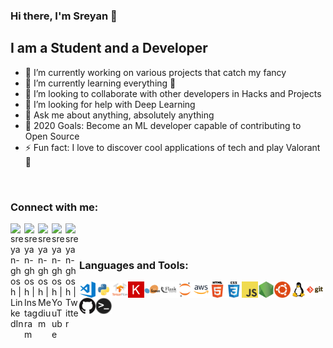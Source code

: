 ### Hi there, I'm Sreyan 👋

## I am a Student and a Developer

- 🔭 I’m currently working on various projects that catch my fancy
- 🌱 I’m currently learning everything 🤣
- 👯 I’m looking to collaborate with other developers in Hacks and Projects
- 🤔 I’m looking for help with Deep Learning
- 💬 Ask me about anything, absolutely anything
- 🥅 2020 Goals: Become an ML developer capable of contributing to Open Source
- ⚡ Fun fact: I love to discover cool applications of tech and play Valorant 🤣
</br>

### Connect with me:

[<img align="left" alt="sreyan-ghosh | LinkedIn" width="22px" src="https://cdn.jsdelivr.net/npm/simple-icons@v3/icons/linkedin.svg" />][linkedin]
[<img align="left" alt="sreyan-ghosh | Instagram" width="22px" src="https://cdn.jsdelivr.net/npm/simple-icons@v3/icons/instagram.svg" />][instagram]
[<img align="left" alt="sreyan-ghosh | Medium" width="22px" src="https://cdn.jsdelivr.net/npm/simple-icons@v3/icons/medium.svg" />][medium]
[<img align="left" alt="sreyan-ghosh | YouTube" width="22px" src="https://cdn.jsdelivr.net/npm/simple-icons@v3/icons/facebook.svg" />][facebook]
[<img align="left" alt="sreyan-ghosh | Twitter" width="22px" src="https://cdn.jsdelivr.net/npm/simple-icons@v3/icons/twitter.svg" />][twitter]

</br>
</br>

### Languages and Tools:

<img align="left" alt="Visual Studio Code" width="26px" src="https://raw.githubusercontent.com/github/explore/80688e429a7d4ef2fca1e82350fe8e3517d3494d/topics/visual-studio-code/visual-studio-code.png" />
<img align="left" alt="Python" width="26px" src="https://raw.githubusercontent.com/github/explore/80688e429a7d4ef2fca1e82350fe8e3517d3494d/topics/python/python.png" />
<img align="left" alt="Tensorflow" width="26px" src="https://raw.githubusercontent.com/github/explore/80688e429a7d4ef2fca1e82350fe8e3517d3494d/topics/tensorflow/tensorflow.png" />
<img align="left" alt="Keras" width="26px" src="https://raw.githubusercontent.com/github/explore/master/topics/keras/keras.png" />
<img align="left" alt="Ubuntu" width="26px" src="https://raw.githubusercontent.com/github/explore/80688e429a7d4ef2fca1e82350fe8e3517d3494d/topics/scikit-learn/scikit-learn.png" />
<img align="left" alt="Flask" width="26px" src="https://raw.githubusercontent.com/github/explore/master/topics/flask/flask.png" />
<img align="left" alt="Jupyter" width="26px" src="https://raw.githubusercontent.com/github/explore/master/topics/jupyter-notebook/jupyter-notebook.png" />
<img align="left" alt="AWS" width="26px" src="https://raw.githubusercontent.com/github/explore/master/topics/aws/aws.png" />
<img align="left" alt="HTML5" width="26px" src="https://raw.githubusercontent.com/github/explore/80688e429a7d4ef2fca1e82350fe8e3517d3494d/topics/html/html.png" />
<img align="left" alt="CSS3" width="26px" src="https://raw.githubusercontent.com/github/explore/80688e429a7d4ef2fca1e82350fe8e3517d3494d/topics/css/css.png" />
<img align="left" alt="JavaScript" width="26px" src="https://raw.githubusercontent.com/github/explore/80688e429a7d4ef2fca1e82350fe8e3517d3494d/topics/javascript/javascript.png" />
<img align="left" alt="Node.js" width="26px" src="https://raw.githubusercontent.com/github/explore/80688e429a7d4ef2fca1e82350fe8e3517d3494d/topics/nodejs/nodejs.png" />
<img align="left" alt="Ubuntu" width="26px" src="https://raw.githubusercontent.com/github/explore/80688e429a7d4ef2fca1e82350fe8e3517d3494d/topics/ubuntu/ubuntu.png" />
<img align="left" alt="Linux" width="26px" src="https://raw.githubusercontent.com/github/explore/80688e429a7d4ef2fca1e82350fe8e3517d3494d/topics/linux/linux.png" />
<img align="left" alt="Git" width="26px" src="https://raw.githubusercontent.com/github/explore/80688e429a7d4ef2fca1e82350fe8e3517d3494d/topics/git/git.png" />
<img align="left" alt="GitHub" width="26px" src="https://raw.githubusercontent.com/github/explore/78df643247d429f6cc873026c0622819ad797942/topics/github/github.png" />
<img align="left" alt="Terminal" width="26px" src="https://raw.githubusercontent.com/github/explore/80688e429a7d4ef2fca1e82350fe8e3517d3494d/topics/terminal/terminal.png" />

[twitter]: https://twitter.com/SreyanGhosh7
[facebook]: https://www.facebook.com/profile.php?id=100001684286262
[instagram]: https://www.instagram.com/_.sir_casm._/
[linkedin]: https://www.linkedin.com/in/sreyan-ghosh-b0722a18b/
[medium]: https://medium.com/@sreyan2000